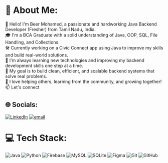 # 💫 About Me:
👋 Hello! I'm Beer Mohamed, a passionate and hardworking Java Backend Developer (Fresher) from Tamil Nadu, India.<br>🎓 I'm a BCA Graduate with a solid understanding of Java, OOP, SQL, File Handling, and Collections.<br>🛠️ Currently working on a Civic Connect app using Java to improve my skills and build real-world solutions.<br>🌱 I'm always learning new technologies and improving my backend development skills one step at a time.<br>🚀 My goal is to build clean, efficient, and scalable backend systems that solve real problems.<br>💬 I love helping others, learning from the community, and growing together!<br>📫 Let's connect


## 🌐 Socials:
[![LinkedIn](https://img.shields.io/badge/LinkedIn-%230077B5.svg?logo=linkedin&logoColor=white)](https://linkedin.com/in/codewithbeer) [![email](https://img.shields.io/badge/Email-D14836?logo=gmail&logoColor=white)](mailto:codewithbeer.dev@gmail.com) 

# 💻 Tech Stack:
![Java](https://img.shields.io/badge/java-%23ED8B00.svg?style=for-the-badge&logo=openjdk&logoColor=white) ![Python](https://img.shields.io/badge/python-3670A0?style=for-the-badge&logo=python&logoColor=ffdd54) ![Firebase](https://img.shields.io/badge/firebase-a08021?style=for-the-badge&logo=firebase&logoColor=ffcd34) ![MySQL](https://img.shields.io/badge/mysql-4479A1.svg?style=for-the-badge&logo=mysql&logoColor=white) ![SQLite](https://img.shields.io/badge/sqlite-%2307405e.svg?style=for-the-badge&logo=sqlite&logoColor=white) ![Figma](https://img.shields.io/badge/figma-%23F24E1E.svg?style=for-the-badge&logo=figma&logoColor=white) ![Git](https://img.shields.io/badge/git-%23F05033.svg?style=for-the-badge&logo=git&logoColor=white) ![GitHub](https://img.shields.io/badge/github-%23121011.svg?style=for-the-badge&logo=github&logoColor=white)
